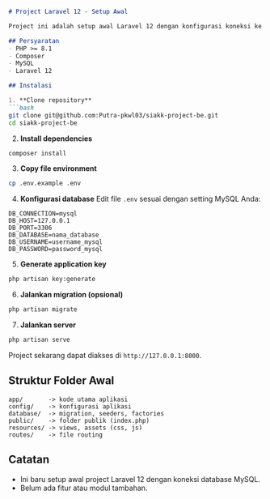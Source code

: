 

````markdown
# Project Laravel 12 - Setup Awal

Project ini adalah setup awal Laravel 12 dengan konfigurasi koneksi ke database MySQL.

## Persyaratan
- PHP >= 8.1
- Composer
- MySQL
- Laravel 12

## Instalasi

1. **Clone repository**
```bash
git clone git@github.com:Putra-pkwl03/siakk-project-be.git
cd siakk-project-be
````

2. **Install dependencies**

```bash
composer install
```

3. **Copy file environment**

```bash
cp .env.example .env
```

4. **Konfigurasi database**
   Edit file `.env` sesuai dengan setting MySQL Anda:

```env
DB_CONNECTION=mysql
DB_HOST=127.0.0.1
DB_PORT=3306
DB_DATABASE=nama_database
DB_USERNAME=username_mysql
DB_PASSWORD=password_mysql
```

5. **Generate application key**

```bash
php artisan key:generate
```

6. **Jalankan migration (opsional)**

```bash
php artisan migrate
```

7. **Jalankan server**

```bash
php artisan serve
```

Project sekarang dapat diakses di `http://127.0.0.1:8000`.

## Struktur Folder Awal

```
app/       -> kode utama aplikasi
config/    -> konfigurasi aplikasi
database/  -> migration, seeders, factories
public/    -> folder publik (index.php)
resources/ -> views, assets (css, js)
routes/    -> file routing
```

## Catatan

* Ini baru setup awal project Laravel 12 dengan koneksi database MySQL.
* Belum ada fitur atau modul tambahan.

```

